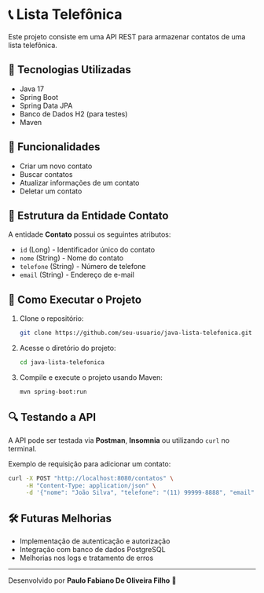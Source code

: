 # 📞 Lista Telefônica

Este projeto consiste em uma API REST para armazenar contatos de uma lista telefônica.

## 🚀 Tecnologias Utilizadas
- Java 17
- Spring Boot
- Spring Data JPA
- Banco de Dados H2 (para testes)
- Maven

## 📌 Funcionalidades
- Criar um novo contato
- Buscar contatos
- Atualizar informações de um contato
- Deletar um contato

## 📄 Estrutura da Entidade Contato
A entidade **Contato** possui os seguintes atributos:

- `id` (Long) - Identificador único do contato
- `nome` (String) - Nome do contato
- `telefone` (String) - Número de telefone
- `email` (String) - Endereço de e-mail

## 🔧 Como Executar o Projeto

1. Clone o repositório:
   ```bash
   git clone https://github.com/seu-usuario/java-lista-telefonica.git
   ```
2. Acesse o diretório do projeto:
   ```bash
   cd java-lista-telefonica
   ```
3. Compile e execute o projeto usando Maven:
   ```bash
   mvn spring-boot:run
   ```

## 🔍 Testando a API
A API pode ser testada via **Postman**, **Insomnia** ou utilizando `curl` no terminal.

Exemplo de requisição para adicionar um contato:
```bash
curl -X POST "http://localhost:8080/contatos" \
     -H "Content-Type: application/json" \
     -d '{"nome": "João Silva", "telefone": "(11) 99999-8888", "email": "joao@email.com"}'
```

## 🛠 Futuras Melhorias
- Implementação de autenticação e autorização
- Integração com banco de dados PostgreSQL
- Melhorias nos logs e tratamento de erros

---
Desenvolvido por **Paulo Fabiano De Oliveira Filho** 🚀